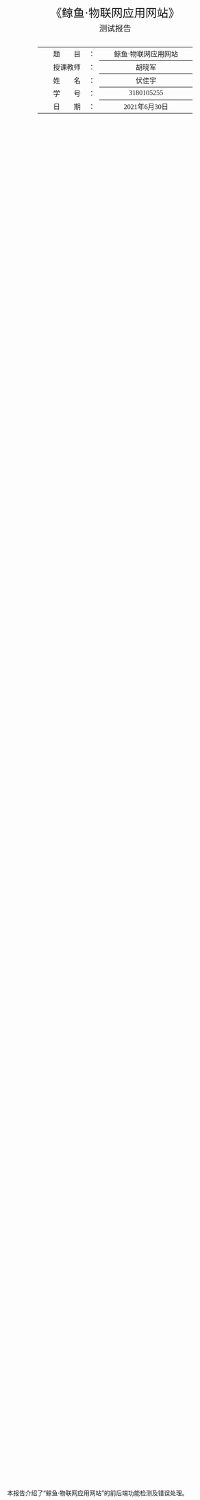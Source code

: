 <div class="cover" style="page-break-after:always;font-family:方正公文仿宋;width:100%;height:100%;border:none;margin: 0 auto;text-align:center;">
    <div style="width:60%;margin: 0 auto;height:0;padding-bottom:10%;">
        </br>
        <img src="https://gitee.com/Keldos-Li/picture/raw/master/img/%E6%A0%A1%E5%90%8D-%E9%BB%91%E8%89%B2.svg" alt="校名" style="width:100%;"/>
    </div>
    </br></br></br></br></br>
    <div style="width:60%;margin: 0 auto;height:0;padding-bottom:40%;">
        <img src="https://gitee.com/Keldos-Li/picture/raw/master/img/%E6%A0%A1%E5%BE%BD-%E9%BB%91%E8%89%B2.svg" alt="校徽" style="width:100%;"/>
	</div>
    </br></br></br></br></br></br></br></br>
    <span style="font-family:华文黑体Bold;text-align:center;font-size:20pt;margin: 10pt auto;line-height:30pt;">《鲸鱼·物联网应用网站》</span>
    <p style="text-align:center;font-size:14pt;margin: 0 auto">测试报告 </p>
    </br>
    </br>
    <table style="border:none;text-align:center;width:72%;font-family:仿宋;font-size:14px; margin: 0 auto;">
    <tbody style="font-family:方正公文仿宋;font-size:12pt;">
    	<tr style="font-weight:normal;"> 
    		<td style="width:20%;text-align:right;">题　　目</td>
    		<td style="width:2%">：</td> 
    		<td style="width:40%;font-weight:normal;border-bottom: 1px solid;text-align:center;font-family:华文仿宋"> 鲸鱼·物联网应用网站</td>     </tr>
    	<tr style="font-weight:normal;"> 
    		<td style="width:20%;text-align:right;">授课教师</td>
    		<td style="width:2%">：</td> 
    		<td style="width:40%;font-weight:normal;border-bottom: 1px solid;text-align:center;font-family:华文仿宋">胡晓军 </td>     </tr>
    	<tr style="font-weight:normal;"> 
    		<td style="width:20%;text-align:right;">姓　　名</td>
    		<td style="width:2%">：</td> 
    		<td style="width:40%;font-weight:normal;border-bottom: 1px solid;text-align:center;font-family:华文仿宋"> 伏佳宇</td>     </tr>
    	<tr style="font-weight:normal;"> 
    		<td style="width:20%;text-align:right;">学　　号</td>
    		<td style="width:2%">：</td> 
    		<td style="width:40%;font-weight:normal;border-bottom: 1px solid;text-align:center;font-family:华文仿宋">3180105255 </td>     </tr>
    	<tr style="font-weight:normal;"> 
    		<td style="width:20%;text-align:right;">日　　期</td>
    		<td style="width:2%">：</td> 
    		<td style="width:40%;font-weight:normal;border-bottom: 1px solid;text-align:center;font-family:华文仿宋">2021年6月30日</td>     </tr>
    </tbody>              
    </table>
</div>

##### 

本报告介绍了“鲸鱼·物联网应用网站”的前后端功能检测及错误处理。

### 一、登录&注册

#### 1.1 注册

+ 要求邮箱必须符合合法格式

+ 要求用户名和密码必须在6字节以上

  <img src="/Users/jiayu/Library/Application Support/typora-user-images/截屏2021-06-29 上午9.02.37.png" alt="截屏2021-06-29 上午9.02.37" style="zoom:50%;" />

+ 注册成功，后端收到请求：

  <img src="/Users/jiayu/Desktop/截屏2021-06-29 上午9.03.31.png" alt="截屏2021-06-29 上午9.03.31" style="zoom:50%;" />

  ![截屏2021-06-29 上午9.05.18](/Users/jiayu/Library/Application Support/typora-user-images/截屏2021-06-29 上午9.05.18.png) 

  前端收到的网络Response信息：

  ![截屏2021-06-29 上午9.04.50](/Users/jiayu/Desktop/截屏2021-06-29 上午9.04.50.png)

#### 1.2 登录

+ 不输入账号密码点击按钮试图登录时：

  <img src="/Users/jiayu/Library/Application Support/typora-user-images/截屏2021-06-29 上午9.09.03.png" alt="截屏2021-06-29 上午9.09.03" style="zoom:50%;" />

+ 使用刚刚注册的用户名进行登录，如果输入密码错误：无法经过数据库验证，登录失败

  ![截屏2021-06-29 上午9.07.55](/Users/jiayu/Library/Application Support/typora-user-images/截屏2021-06-29 上午9.07.55.png)

+ 正确登录：

  + 前端收到Response及后端发来的验证

  ![截屏2021-06-29 上午9.10.10](/Users/jiayu/Library/Application Support/typora-user-images/截屏2021-06-29 上午9.10.10.png)

  ![截屏2021-06-29 上午9.10.28](/Users/jiayu/Library/Application Support/typora-user-images/截屏2021-06-29 上午9.10.28.png)

  + 页面跳转：

  ![截屏2021-06-29 上午9.10.49](/Users/jiayu/Library/Application Support/typora-user-images/截屏2021-06-29 上午9.10.49.png)

### 二、设备信息

#### 2.1 查询

进入查询表格页面：进行所有设备信息的显示和查询。

输入设备ID：这里的搜索为“include”搜索，即所有包含字段都会被检索出来（输入：“3” --> 检索到“device0003”）

![截屏2021-06-29 下午2.12.35](../Library/Application Support/typora-user-images/截屏2021-06-29 下午2.12.35.png)

#### 2.2 添加

初始状态：真实设备5台 + 注册的4台设备 = 9台

添加新设备：

<img src="/Users/jiayu/Library/Application Support/typora-user-images/截屏2021-06-29 上午9.18.03.png" alt="截屏2021-06-29 上午9.18.03" style="zoom:50%;" />

后端收到请求：

![截屏2021-06-29 上午9.19.22](/Users/jiayu/Library/Application Support/typora-user-images/截屏2021-06-29 上午9.19.22.png)

当前数据表：新设备被成功添加

![截屏2021-06-29 上午9.20.03](/Users/jiayu/Library/Application Support/typora-user-images/截屏2021-06-29 上午9.20.03.png)

前端收到回复并刷新列表信息：

![截屏2021-06-29 上午9.21.30](/Users/jiayu/Desktop/截屏2021-06-29 上午9.21.30.png)

回到首页，设备注册数量更新：

![截屏2021-06-29 上午9.22.35](/Users/jiayu/Library/Application Support/typora-user-images/截屏2021-06-29 上午9.22.35.png)

#### 2.3 编辑

##### 2.3.1 本页面测试

编辑刚刚新创建的“device5555”号设备，修改设备名称：

<img src="/Users/jiayu/Desktop/截屏2021-06-29 上午9.25.32.png" alt="截屏2021-06-29 上午9.25.32" style="zoom:50%;" />

保存后，后端收到请求：

![截屏2021-06-29 上午9.27.34](/Users/jiayu/Library/Application Support/typora-user-images/截屏2021-06-29 上午9.27.34.png)数据库更新：

![截屏2021-06-29 上午9.27.21](/Users/jiayu/Library/Application Support/typora-user-images/截屏2021-06-29 上午9.27.21.png)

前端收到回复：

![截屏2021-06-29 上午9.27.11](/Users/jiayu/Library/Application Support/typora-user-images/截屏2021-06-29 上午9.27.11.png)

刷新列表信息：

![截屏2021-06-29 上午9.28.00](/Users/jiayu/Library/Application Support/typora-user-images/截屏2021-06-29 上午9.28.00.png)

##### 2.3.2 跨页面测试

“device0002”的信息：

![截屏2021-06-29 上午9.29.26](/Users/jiayu/Library/Application Support/typora-user-images/截屏2021-06-29 上午9.29.26.png)

在查询界面显示正常：

![截屏2021-06-29 上午9.31.07](/Users/jiayu/Library/Application Support/typora-user-images/截屏2021-06-29 上午9.31.07.png)

修改设备名称：

![截屏2021-06-29 上午9.32.26](/Users/jiayu/Library/Application Support/typora-user-images/截屏2021-06-29 上午9.32.26.png)

检查查询页面信息：显示正常，这也表示数据库正常更新了。

![截屏2021-06-29 上午9.32.58](/Users/jiayu/Desktop/截屏2021-06-29 上午9.32.58.png)

### 三、展示功能

#### 3.1 折线图

在首页的折线图可以展示设备的**Value**信息随着**时间**的变化：

页面默认展示“device0001”的信息。

![截屏2021-06-29 下午2.16.35](../Library/Application Support/typora-user-images/截屏2021-06-29 下午2.16.35.png)

**在搜索框输入设备ID可以查看其他设备的Value折线图**（device0003）

![截屏2021-06-29 下午2.18.43](../Library/Application Support/typora-user-images/截屏2021-06-29 下午2.18.43.png)

#### 3.2 地图

地图页面展示历史轨迹并区分告警信息：

+ 蓝色线条表示设备的历史轨迹

+ 绿色表示设备状态正常；粉色表示设备状态告警

+ 默认为device0001的信息

+ 地图可以缩放；点击地图可以拖动

  ![截屏2021-06-29 下午2.21.24](../Library/Application Support/typora-user-images/截屏2021-06-29 下午2.21.24.png)

![截屏2021-06-29 下午2.19.51](../Library/Application Support/typora-user-images/截屏2021-06-29 下午2.19.51.png)

在搜索框搜索其他设备ID可以切换其他设备地图：（device0002）

![截屏2021-06-29 下午2.22.52](../Library/Application Support/typora-user-images/截屏2021-06-29 下午2.22.52.png)

![截屏2021-06-29 下午2.22.40](../Library/Application Support/typora-user-images/截屏2021-06-29 下午2.22.40.png)

#### ![截屏2021-06-29 下午2.23.25](../Library/Application Support/typora-user-images/截屏2021-06-29 下午2.23.25.png)

#### 3.3 统计

通过在服务器端订阅“$SYS/broker/clients/connected”主题，可以获得在线设备量：

后端收到请求：

![截屏2021-06-29 下午2.25.28](截屏2021-06-29 下午2.25.28.png)

前端收到responese：

![截屏2021-06-29 下午2.25.05](../Library/Application Support/typora-user-images/截屏2021-06-29 下午2.25.05.png)

信息展示：

![截屏2021-06-29 下午2.27.13](../Library/Application Support/typora-user-images/截屏2021-06-29 下午2.27.13.png)

#### 3.4 排序

在查询表格界面可以对数值和时间戳进行升序/降序/随机排列：

+ 数值降序

![截屏2021-06-29 下午2.29.05](截屏2021-06-29 下午2.29.05.png)

+ 时间戳升序

![截屏2021-06-29 下午2.30.21](../Library/Application Support/typora-user-images/截屏2021-06-29 下午2.30.21.png)

+ 小bug：第一次进入查询设备界面的时候，可能会遇到表格信息无法显示的情况。点一下“操作”右上方的刷新即可解决。原因未明。